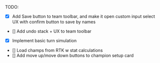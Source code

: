 TODO:

- [x] Add Save button to team toolbar, and make it open custom input select UX with confirm button to save by names
- [] Add undo stack + UX to team toolbar
- [x] Implement basic turn simulation
- [] Load champs from RTK w stat calculations
- [] Add move up/move down buttons to champion setup card